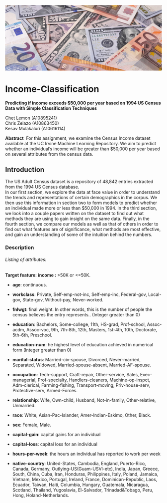 <img src = "Capture.png"> 
  
    
   # Income-Classification
**Predicting if income exceeds $50,000 per year based on 1994 US Census Data with Simple Classification Techniques**    
  
    
Chet Lemon (A10895241)  
Chris Zelazo (A10863450)  
Kesav Mulakaluri (A10616114)    
  
**Abstract** ­­ For this assignment, we examine the Census Income dataset available at the UC Irvine Machine Learning Repository. We aim to predict whether an individual’s income will be greater than $50,000 per year based on several attributes from the census data.  
  
## Introduction
The US Adult Census dataset is a repository of 48,842 entries extracted from the 1994 US Census database.  
In our first section, we explore the data at face value in order to understand the trends and
representations of certain demographics in the corpus. We then use this information in section
two to form models to predict whether an individual made more or less than $50,000 in 1994.
In the third section, we look into a couple papers written on the dataset to find out what
methods they are using to gain insight on the same data. Finally, in the fourth section, we
compare our models as well as that of others in order to find out what features are of
significance, what methods are most effective, and gain an understanding of some of the
intuition behind the numbers.

### Description
  
###### Listing of attributes:

**Target feature:** **income :** >50K or <=50K.

- **age**: continuous.  
- **workclass**: Private, Self-emp-not-inc, Self-emp-inc, Federal-gov, Local-gov, State-gov, Without-pay, Never-worked.  
- **fnlwgt**: final weight. In other words, this is the number of people the census believes the entry represents.. (Integer greater than 0)  
- **education**: Bachelors, Some-college, 11th, HS-grad, Prof-school, Assoc-acdm, Assoc-voc, 9th, 7th-8th, 12th, Masters, 1st-4th, 10th, Doctorate, 5th-6th, Preschool.  
- **education-num**: he highest level of education achieved in numerical form (Integer greater than 0)

- **marital-status**: Married-civ-spouse, Divorced, Never-married, Separated, Widowed, Married-spouse-absent, Married-AF-spouse.  
- **occupation**: Tech-support, Craft-repair, Other-service, Sales, Exec-managerial, Prof-specialty, Handlers-cleaners, Machine-op-inspct, Adm-clerical, Farming-fishing, Transport-moving, Priv-house-serv, Protective-serv, Armed-Forces.  
- **relationship**: Wife, Own-child, Husband, Not-in-family, Other-relative, Unmarried.
- **race**: White, Asian-Pac-Islander, Amer-Indian-Eskimo, Other, Black.
- **sex**: Female, Male.   
- **capital-gain**: capital gains for an individual
- **capital-loss**: capital loss for an individual  
- **hours-per-week**: the hours an individual has reported to work per week  
- **native-country**: United-States, Cambodia, England, Puerto-Rico, Canada, Germany, Outlying-US(Guam-USVI-etc), India, Japan, Greece, South, China, Cuba, Iran, Honduras, Philippines, Italy, Poland, Jamaica, Vietnam, Mexico, Portugal, Ireland, France, Dominican-Republic, Laos, Ecuador, Taiwan, Haiti, Columbia, Hungary, Guatemala, Nicaragua, Scotland, Thailand, Yugoslavia, El-Salvador, Trinadad&Tobago, Peru, Hong, Holand-Netherlands.
